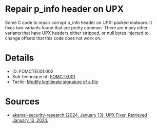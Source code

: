 # Repair p_info header on UPX

Some C code to repair corrupt p_info header on UPX! packed malware. It fixes two variants found that are pretty common. There are many other variants that have UPX headers either stripped, or null bytes injected to change offsets that this code does not work on.

# Details
- ID: FOMCTE001.002
- Sub-technique of: [FOMCTE001](https://github.com/blue101010/FOM/blob/main/countertechniques/FOMCTE001.md)
- Tactic: [Modify legitimate signature of a file](https://github.com/blue101010/FOM/blob/main/tactics/FOMTA001.md)


# Sources 
- [akamai-security-research (2024, January 13). UPX Fixer. Retrieved January 13, 2024.](https://github.com/akamai/akamai-security-research/tree/main/UPX)
